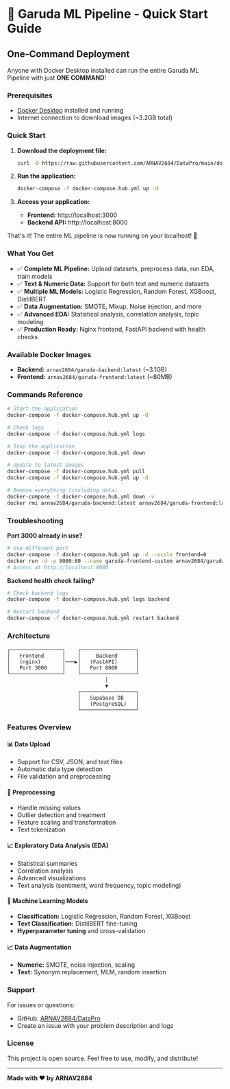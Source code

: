 # 🚀 Garuda ML Pipeline - Quick Start Guide

## One-Command Deployment

Anyone with Docker Desktop installed can run the entire Garuda ML Pipeline with just **ONE COMMAND**!

### Prerequisites
- [Docker Desktop](https://www.docker.com/products/docker-desktop/) installed and running
- Internet connection to download images (~3.2GB total)

### Quick Start

1. **Download the deployment file:**
   ```bash
   curl -O https://raw.githubusercontent.com/ARNAV2684/DataPro/main/docker-compose.hub.yml
   ```

2. **Run the application:**
   ```bash
   docker-compose -f docker-compose.hub.yml up -d
   ```

3. **Access your application:**
   - **Frontend:** http://localhost:3000
   - **Backend API:** http://localhost:8000

That's it! The entire ML pipeline is now running on your localhost! 🎉

### What You Get

- ✅ **Complete ML Pipeline:** Upload datasets, preprocess data, run EDA, train models
- ✅ **Text & Numeric Data:** Support for both text and numeric datasets
- ✅ **Multiple ML Models:** Logistic Regression, Random Forest, XGBoost, DistilBERT
- ✅ **Data Augmentation:** SMOTE, Mixup, Noise injection, and more
- ✅ **Advanced EDA:** Statistical analysis, correlation analysis, topic modeling
- ✅ **Production Ready:** Nginx frontend, FastAPI backend with health checks

### Available Docker Images

- **Backend:** `arnav2684/garuda-backend:latest` (~3.1GB)
- **Frontend:** `arnav2684/garuda-frontend:latest` (~80MB)

### Commands Reference

```bash
# Start the application
docker-compose -f docker-compose.hub.yml up -d

# Check logs
docker-compose -f docker-compose.hub.yml logs

# Stop the application
docker-compose -f docker-compose.hub.yml down

# Update to latest images
docker-compose -f docker-compose.hub.yml pull
docker-compose -f docker-compose.hub.yml up -d

# Remove everything (including data)
docker-compose -f docker-compose.hub.yml down -v
docker rmi arnav2684/garuda-backend:latest arnav2684/garuda-frontend:latest
```

### Troubleshooting

**Port 3000 already in use?**
```bash
# Use different port
docker-compose -f docker-compose.hub.yml up -d --scale frontend=0
docker run -d -p 8080:80 --name garuda-frontend-custom arnav2684/garuda-frontend:latest
# Access at http://localhost:8080
```

**Backend health check failing?**
```bash
# Check backend logs
docker-compose -f docker-compose.hub.yml logs backend

# Restart backend
docker-compose -f docker-compose.hub.yml restart backend
```

### Architecture

```
┌─────────────────┐    ┌──────────────────┐
│   Frontend      │    │     Backend      │
│   (nginx)       │───▶│   (FastAPI)      │
│   Port 3000     │    │   Port 8000      │
└─────────────────┘    └──────────────────┘
                                │
                                ▼
                       ┌──────────────────┐
                       │   Supabase DB    │
                       │   (PostgreSQL)   │
                       └──────────────────┘
```

### Features Overview

#### 📊 Data Upload
- Support for CSV, JSON, and text files
- Automatic data type detection
- File validation and preprocessing

#### 🔧 Preprocessing
- Handle missing values
- Outlier detection and treatment
- Feature scaling and transformation
- Text tokenization

#### 📈 Exploratory Data Analysis (EDA)
- Statistical summaries
- Correlation analysis
- Advanced visualizations
- Text analysis (sentiment, word frequency, topic modeling)

#### 🤖 Machine Learning Models
- **Classification:** Logistic Regression, Random Forest, XGBoost
- **Text Classification:** DistilBERT fine-tuning
- **Hyperparameter tuning** and cross-validation

#### 📈 Data Augmentation
- **Numeric:** SMOTE, noise injection, scaling
- **Text:** Synonym replacement, MLM, random insertion

### Support

For issues or questions:
- GitHub: [ARNAV2684/DataPro](https://github.com/ARNAV2684/DataPro)
- Create an issue with your problem description and logs

### License

This project is open source. Feel free to use, modify, and distribute!

---

**Made with ❤️ by ARNAV2684**
